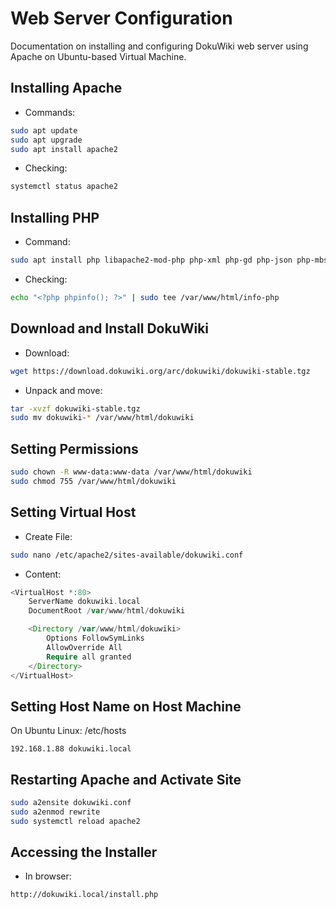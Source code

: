 # Web Server Configuration

Documentation on installing and configuring DokuWiki web server using Apache on Ubuntu-based Virtual Machine.


## Installing Apache

- Commands:
```bash
sudo apt update
sudo apt upgrade
sudo apt install apache2
```

-  Checking:
```bash
systemctl status apache2
```


## Installing PHP

- Command:
```bash
sudo apt install php libapache2-mod-php php-xml php-gd php-json php-mbstring
```

- Checking:
```bash
echo "<?php phpinfo(); ?>" | sudo tee /var/www/html/info-php
```


## Download and Install DokuWiki

- Download:
```bash
wget https://download.dokuwiki.org/arc/dokuwiki/dokuwiki-stable.tgz
```

- Unpack and move:
```bash
tar -xvzf dokuwiki-stable.tgz
sudo mv dokuwiki-* /var/www/html/dokuwiki
```


## Setting Permissions
```bash
sudo chown -R www-data:www-data /var/www/html/dokuwiki
sudo chmod 755 /var/www/html/dokuwiki
```


## Setting Virtual Host

- Create File:
```bash
sudo nano /etc/apache2/sites-available/dokuwiki.conf
```

- Content:
```php
<VirtualHost *:80>
    ServerName dokuwiki.local
    DocumentRoot /var/www/html/dokuwiki

    <Directory /var/www/html/dokuwiki>
        Options FollowSymLinks
        AllowOverride All
        Require all granted
    </Directory>
</VirtualHost>
```

## Setting Host Name on Host Machine

On Ubuntu Linux: /etc/hosts

```
192.168.1.88 dokuwiki.local
```


## Restarting Apache and Activate Site

```bash
sudo a2ensite dokuwiki.conf
sudo a2enmod rewrite
sudo systemctl reload apache2
```


## Accessing the Installer

- In browser:
```
http://dokuwiki.local/install.php
```
